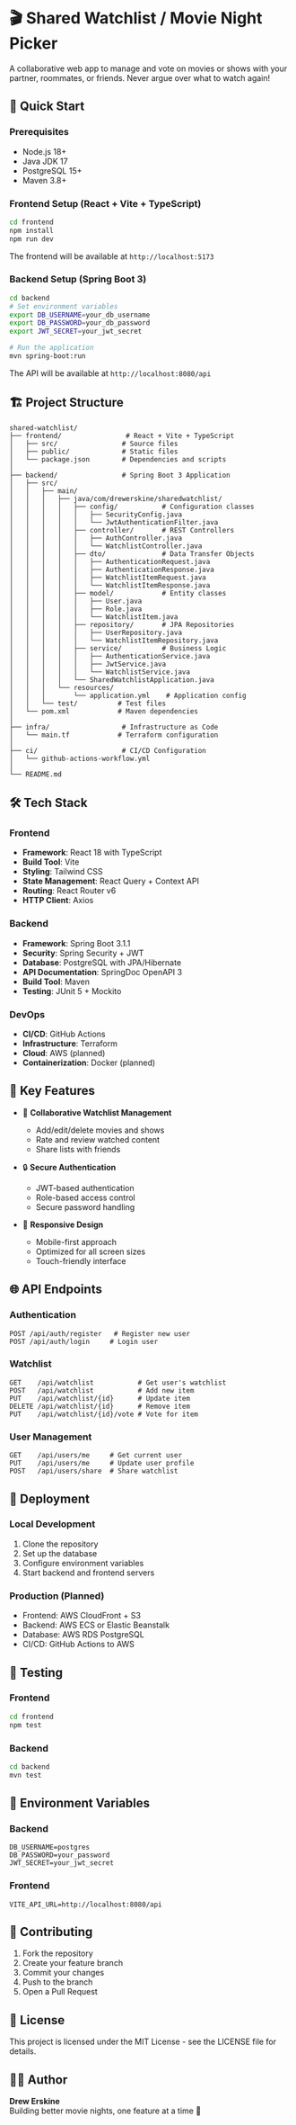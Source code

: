 # 🎬 Shared Watchlist / Movie Night Picker

A collaborative web app to manage and vote on movies or shows with your partner, roommates, or friends. Never argue over what to watch again!

## 🚀 Quick Start

### Prerequisites
- Node.js 18+
- Java JDK 17
- PostgreSQL 15+
- Maven 3.8+

### Frontend Setup (React + Vite + TypeScript)
```bash
cd frontend
npm install
npm run dev
```
The frontend will be available at `http://localhost:5173`

### Backend Setup (Spring Boot 3)
```bash
cd backend
# Set environment variables
export DB_USERNAME=your_db_username
export DB_PASSWORD=your_db_password
export JWT_SECRET=your_jwt_secret

# Run the application
mvn spring-boot:run
```
The API will be available at `http://localhost:8080/api`

## 🏗️ Project Structure

```
shared-watchlist/
├── frontend/                # React + Vite + TypeScript
│   ├── src/                # Source files
│   ├── public/             # Static files
│   └── package.json        # Dependencies and scripts
│
├── backend/                # Spring Boot 3 Application
│   ├── src/
│   │   ├── main/
│   │   │   ├── java/com/drewerskine/sharedwatchlist/
│   │   │   │   ├── config/           # Configuration classes
│   │   │   │   │   ├── SecurityConfig.java
│   │   │   │   │   └── JwtAuthenticationFilter.java
│   │   │   │   ├── controller/       # REST Controllers
│   │   │   │   │   ├── AuthController.java
│   │   │   │   │   └── WatchlistController.java
│   │   │   │   ├── dto/              # Data Transfer Objects
│   │   │   │   │   ├── AuthenticationRequest.java
│   │   │   │   │   ├── AuthenticationResponse.java
│   │   │   │   │   ├── WatchlistItemRequest.java
│   │   │   │   │   └── WatchlistItemResponse.java
│   │   │   │   ├── model/            # Entity classes
│   │   │   │   │   ├── User.java
│   │   │   │   │   ├── Role.java
│   │   │   │   │   └── WatchlistItem.java
│   │   │   │   ├── repository/       # JPA Repositories
│   │   │   │   │   ├── UserRepository.java
│   │   │   │   │   └── WatchlistItemRepository.java
│   │   │   │   ├── service/          # Business Logic
│   │   │   │   │   ├── AuthenticationService.java
│   │   │   │   │   ├── JwtService.java
│   │   │   │   │   └── WatchlistService.java
│   │   │   │   └── SharedWatchlistApplication.java
│   │   │   └── resources/
│   │   │       └── application.yml    # Application config
│   │   └── test/          # Test files
│   └── pom.xml            # Maven dependencies
│
├── infra/                  # Infrastructure as Code
│   └── main.tf            # Terraform configuration
│
├── ci/                     # CI/CD Configuration
│   └── github-actions-workflow.yml
│
└── README.md
```

## 🛠️ Tech Stack

### Frontend
- **Framework**: React 18 with TypeScript
- **Build Tool**: Vite
- **Styling**: Tailwind CSS
- **State Management**: React Query + Context API
- **Routing**: React Router v6
- **HTTP Client**: Axios

### Backend
- **Framework**: Spring Boot 3.1.1
- **Security**: Spring Security + JWT
- **Database**: PostgreSQL with JPA/Hibernate
- **API Documentation**: SpringDoc OpenAPI 3
- **Build Tool**: Maven
- **Testing**: JUnit 5 + Mockito

### DevOps
- **CI/CD**: GitHub Actions
- **Infrastructure**: Terraform
- **Cloud**: AWS (planned)
- **Containerization**: Docker (planned)

## 🔑 Key Features

- 📝 **Collaborative Watchlist Management**
  - Add/edit/delete movies and shows
  - Rate and review watched content
  - Share lists with friends

- 🔒 **Secure Authentication**
  - JWT-based authentication
  - Role-based access control
  - Secure password handling

- 📱 **Responsive Design**
  - Mobile-first approach
  - Optimized for all screen sizes
  - Touch-friendly interface

## 🌐 API Endpoints

### Authentication
```
POST /api/auth/register   # Register new user
POST /api/auth/login     # Login user
```

### Watchlist
```
GET    /api/watchlist           # Get user's watchlist
POST   /api/watchlist           # Add new item
PUT    /api/watchlist/{id}      # Update item
DELETE /api/watchlist/{id}      # Remove item
PUT    /api/watchlist/{id}/vote # Vote for item
```

### User Management
```
GET    /api/users/me     # Get current user
PUT    /api/users/me     # Update user profile
POST   /api/users/share  # Share watchlist
```

## 🚀 Deployment

### Local Development
1. Clone the repository
2. Set up the database
3. Configure environment variables
4. Start backend and frontend servers

### Production (Planned)
- Frontend: AWS CloudFront + S3
- Backend: AWS ECS or Elastic Beanstalk
- Database: AWS RDS PostgreSQL
- CI/CD: GitHub Actions to AWS

## 🧪 Testing

### Frontend
```bash
cd frontend
npm test
```

### Backend
```bash
cd backend
mvn test
```

## 📝 Environment Variables

### Backend
```
DB_USERNAME=postgres
DB_PASSWORD=your_password
JWT_SECRET=your_jwt_secret
```

### Frontend
```
VITE_API_URL=http://localhost:8080/api
```

## 🤝 Contributing

1. Fork the repository
2. Create your feature branch
3. Commit your changes
4. Push to the branch
5. Open a Pull Request

## 📜 License

This project is licensed under the MIT License - see the LICENSE file for details.

## 👨‍💻 Author

**Drew Erskine**  
Building better movie nights, one feature at a time 🍿
